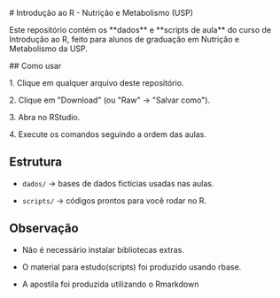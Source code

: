 \# Introdução ao R - Nutrição e Metabolismo (USP)



Este repositório contém os \*\*dados\*\* e \*\*scripts de aula\*\* do curso de Introdução ao R, feito para alunos de graduação em Nutrição e Metabolismo da USP.



\## Como usar

1\. Clique em qualquer arquivo deste repositório.

2\. Clique em "Download" (ou "Raw" → "Salvar como").

3\. Abra no RStudio.

4\. Execute os comandos seguindo a ordem das aulas.



## Estrutura

- `dados/` → bases de dados fictícias usadas nas aulas.

- `scripts/` → códigos prontos para você rodar no R.



## Observação

- Não é necessário instalar bibliotecas extras.

- O material para estudo(scripts) foi produzido usando rbase.

- A apostila foi produzida utilizando o Rmarkdown



